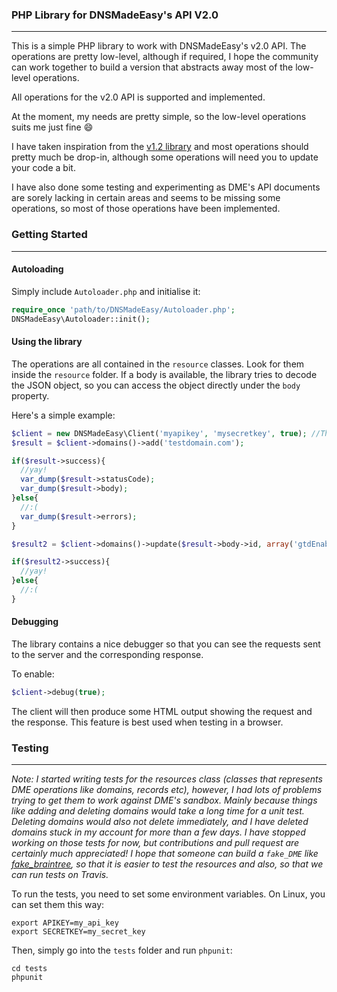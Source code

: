 ### PHP Library for DNSMadeEasy's API V2.0
----------------------------------------------------------------------------

This is a simple PHP library to work with DNSMadeEasy's v2.0 API. The operations are pretty low-level, although if required, I
hope the community can work together to build a version that abstracts away most of the low-level operations.

All operations for the v2.0 API is supported and implemented.

At the moment, my needs are pretty simple, so the low-level operations suits me just fine :smile:

I have taken inspiration from the [v1.2 library](https://github.com/a1extran/DnsMadeEasy) and most operations should pretty much
be drop-in, although some operations will need you to update your code a bit.

I have also done some testing and experimenting as DME's API documents are sorely lacking in certain areas and seems to be missing
some operations, so most of those operations have been implemented.

### Getting Started
----------------------------------------------------------------------------

#### Autoloading
Simply include `Autoloader.php` and initialise it:
```php
require_once 'path/to/DNSMadeEasy/Autoloader.php';
DNSMadeEasy\Autoloader::init();
```

#### Using the library
The operations are all contained in the `resource` classes. Look for them inside the `resource` folder.
If a body is available, the library tries to decode the JSON object, so you can access the object directly under the `body` property.

Here's a simple example:

```php
$client = new DNSMadeEasy\Client('myapikey', 'mysecretkey', true); //The last parameter says to use the sandbox
$result = $client->domains()->add('testdomain.com');

if($result->success){
  //yay!
  var_dump($result->statusCode);
  var_dump($result->body);
}else{
  //:(
  var_dump($result->errors);
}

$result2 = $client->domains()->update($result->body->id, array('gtdEnabled' => true)); //Enable global traffic direct for that domain

if($result2->success){
  //yay!
}else{
  //:(
}
```

#### Debugging
The library contains a nice debugger so that you can see the requests sent to the server and the corresponding response.

To enable:
```php
$client->debug(true);
```

The client will then produce some HTML output showing the request and the response. This feature is best used when testing
in a browser.

### Testing
----------------------------------------------------------------------------

<em>Note: I started writing tests for the resources class (classes that represents DME operations like domains, records etc), however,
I had lots of problems trying to get them to work against DME's sandbox. Mainly because things like adding and deleting domains would
take a long time for a unit test. Deleting domains would also not delete immediately, and I have deleted domains stuck in my 
account for more than a few days. I have stopped working on those tests for now, but contributions and pull request are certainly
much appreciated! I hope that someone can build a `fake_DME` like [fake_braintree](https://github.com/thoughtbot/fake_braintree), so
that it is easier to test the resources and also, so that we can run tests on Travis.</em>

To run the tests, you need to set some environment variables. On Linux, you can set them this way:

```shell
export APIKEY=my_api_key
export SECRETKEY=my_secret_key
```

Then, simply go into the `tests` folder and run `phpunit`:

```
cd tests
phpunit
```

